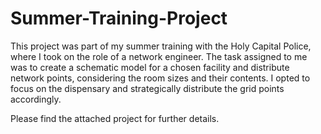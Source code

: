 # Summer-Training-Project

This project was part of my summer training with the Holy Capital Police, 
where I took on the role of a network engineer. The task assigned to me was to create a schematic model for a chosen facility and distribute network points, considering the room sizes and their contents. I opted to focus on the dispensary and strategically distribute the grid points accordingly. 

Please find the attached project for further details.
